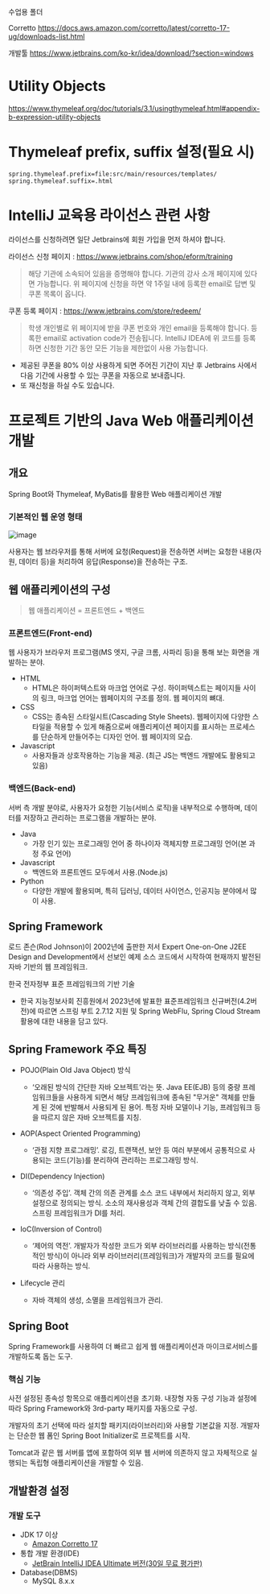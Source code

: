 수업용 폴더

Corretto
https://docs.aws.amazon.com/corretto/latest/corretto-17-ug/downloads-list.html

개발툴
https://www.jetbrains.com/ko-kr/idea/download/?section=windows

# Utility Objects
https://www.thymeleaf.org/doc/tutorials/3.1/usingthymeleaf.html#appendix-b-expression-utility-objects

# Thymeleaf prefix, suffix 설정(필요 시)
```
spring.thymeleaf.prefix=file:src/main/resources/templates/
spring.thymeleaf.suffix=.html
```
# IntelliJ 교육용 라이선스 관련 사항
라이선스를 신청하려면 일단 Jetbrains에 회원 가입을 먼저 하셔야 합니다.

라이선스 신청 페이지 : https://www.jetbrains.com/shop/eform/training

> 해당 기관에 소속되어 있음을 증명해야 합니다. 기관의 강사 소개 페이지에 있다면 가능합니다.
> 위 페이지에 신청을 하면 약 1주일 내에 등록한 email로 답변 및 쿠폰 목록이 옵니다.

쿠폰 등록 페이지 : https://www.jetbrains.com/store/redeem/

> 학생 개인별로 위 페이지에 받을 쿠폰 번호와 개인 email을 등록해야 합니다.
> 등록한 email로 activation code가 전송됩니다.
> IntelliJ IDEA에 위 코드를 등록하면 신청한 기간 동안 모든 기능을 제한없이 사용 가능합니다.

- 제공된 쿠폰을 80% 이상 사용하게 되면 주어진 기간이 지난 후 Jetbrains 사에서 다음 기간에 사용할 수 있는 쿠폰을 자동으로 보내줍니다.
- 또 재신청을 하실 수도 있습니다.

# 프로젝트 기반의 Java Web 애플리케이션 개발

## 개요
Spring Boot와 Thymeleaf, MyBatis를 활용한 Web 애플리케이션 개발

### 기본적인 웹 운영 형태
![image](https://github.com/tiblo/spring_edu/assets/34559256/73223b0c-6525-4178-a3f1-0378340035f8)


사용자는 웹 브라우저를 통해 서버에 요청(Request)을 전송하면 서버는 요청한 내용(자원, 데이터 등)을 처리하여 응답(Response)을 전송하는 구조.

## 웹 애플리케이션의 구성
> 웹 애플리케이션 = 프론트엔드 + 백엔드

### 프론트엔드(Front-end)
웹 사용자가 브라우저 프로그램(MS 엣지, 구글 크롬, 사파리 등)을 통해 보는 화면을 개발하는 분야. 

- HTML
	- HTML은 하이퍼텍스트와 마크업 언어로 구성. 하이퍼텍스트는 페이지들 사이의 링크, 마크업 언어는 웹페이지의 구조를 정의. 웹 페이지의 뼈대.
- CSS
	- CSS는 종속된 스타일시트(Cascading Style Sheets). 웹페이지에 다양한 스타일을 적용할 수 있게 해줌으로써 애플리케이션 페이지를 표시하는 프로세스를 단순하게 만들어주는 디자인 언어. 웹 페이지의 모습.
- Javascript
	- 사용자들과 상호작용하는 기능을 제공. (최근 JS는 백엔드 개발에도 활용되고 있음)

### 백엔드(Back-end)
서버 측 개발 분야로, 사용자가 요청한 기능(서비스 로직)을 내부적으로 수행하며, 데이터를 저장하고 관리하는 프로그램을 개발하는 분야.

- Java
	- 가장 인기 있는 프로그래밍 언어 중 하나이자 객체지향 프로그래밍 언어(본 과정 주요 언어)
- Javascript
	- 백엔드와 프론트엔드 모두에서 사용.(Node.js)
- Python
	- 다양한 개발에 활용되며, 특히 딥러닝, 데이터 사이언스, 인공지능 분야에서 많이 사용.

## Spring Framework
로드 존슨(Rod Johnson)이 2002년에 출판한 저서 Expert One-on-One J2EE Design and Development에서 선보인 예제 소스 코드에서 시작하여 현재까지 발전된 자바 기반의 웹 프레임워크. 

한국 전자정부 표준 프레임워크의 기반 기술
- 한국 지능정보사회 진흥원에서 2023년에 발표한 표준프레임워크 신규버전(4.2버전)에 따르면 스프링 부트 2.7.12 지원 및 Spring WebFlu, Spring Cloud Stream 활용에 대한 내용을 담고 있다.

## Spring Framework 주요 특징
- POJO(Plain Old Java Object) 방식
	- ‘오래된 방식의 간단한 자바 오브젝트’라는 뜻. Java EE(EJB) 등의 중량 프레임워크들을 사용하게 되면서 해당 프레임워크에 종속된 "무거운" 객체를 만들게 된 것에 반발해서 사용되게 된 용어. 특정 자바 모델이나 기능, 프레임워크 등을 따르지 않은 자바 오브젝트를 지칭.

- AOP(Aspect Oriented Programming)
	- ‘관점 지향 프로그래밍’. 로깅, 트랜잭션, 보안 등 여러 부분에서 공통적으로 사용되는 코드(기능)를 분리하여 관리하는 프로그래밍 방식.

- DI(Dependency Injection)
	- ‘의존성 주입’. 객체 간의 의존 관계를 소스 코드 내부에서 처리하지 않고, 외부 설정으로 정의되는 방식. 소소의 재사용성과 객체 간의 결합도를 낮출 수 있음. 스프링 프레임워크가 DI를 처리.

- IoC(Inversion of Control)
	- ‘제어의 역전’. 개발자가 작성한 코드가 외부 라이브러리를 사용하는 방식(전통적인 방식)이 아니라 외부 라이브러리(프레임워크)가 개발자의 코드를 필요에 따라 사용하는 방식.

- Lifecycle 관리
	- 자바 객체의 생성, 소멸을 프레임워크가 관리. 

## Spring Boot
Spring Framework를 사용하여 더 빠르고 쉽게 웹 애플리케이션과 마이크로서비스를 개발하도록 돕는 도구. 

### 핵심 기능
사전 설정된 종속성 항목으로 애플리케이션을 초기화. 내장형 자동 구성 기능과 설정에 따라 Spring Framework와 3rd-party 패키지를 자동으로 구성.

개발자의 초기 선택에 따라 설치할 패키지(라이브러리)와 사용할 기본값을 지정. 개발자는 단순한 웹 폼인 Spring Boot Initializer로 프로젝트를 시작.

Tomcat과 같은 웹 서버를 앱에 포함하여 외부 웹 서버에 의존하지 않고 자체적으로 실행되는 독립형 애플리케이션을 개발할 수 있음.

## 개발환경 설정
### 개발 도구
- JDK 17 이상
	- [Amazon Corretto 17](https://docs.aws.amazon.com/corretto/latest/corretto-17-ug/downloads-list.html)
- 통합 개발 환경(IDE)
	- [JetBrain IntelliJ IDEA Ultimate 버전(30일 무료 평가판)](https://www.jetbrains.com/ko-kr/idea/download/?section=windows)
- Database(DBMS)
	- MySQL 8.x.x
